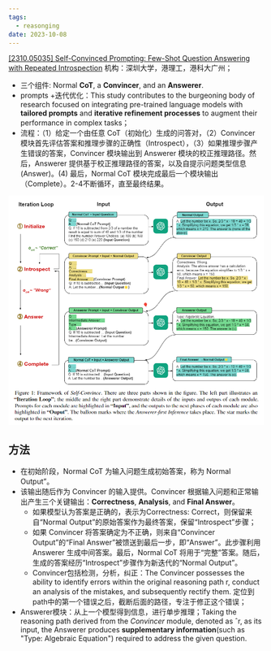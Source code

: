 ```yaml
---
tags:
  - reasonging
date: 2023-10-08
---
```

[[2310.05035] Self-Convinced Prompting: Few-Shot Question Answering with Repeated Introspection](https://arxiv.org/abs/2310.05035)
机构：深圳大学，港理工，港科大广州；

- 三个组件: Normal **CoT**, a **Convincer**, and an **Answerer**.
- prompts +迭代优化：This study contributes to the burgeoning body of research focused on integrating pre-trained language models with **tailored prompts** and **iterative refinement processes** to augment their performance in complex tasks；
- 流程：（1）给定一个由任意 CoT（初始化）生成的问答对，（2）Convincer 模块首先评估答案和推理步骤的正确性（Introspect），（3）如果推理步骤产生错误的答案，Convincer 模块输出到 Answerer 模块的校正推理路径。然后，Answerer 提供基于校正推理路径的答案，以及自提示问题类型信息 (Answer)。(4) 最后，Normal CoT 模块完成最后一个模块输出（Complete）。2-4不断循环，直至最终结果。

![image.png](https://raw.githubusercontent.com/Shichun-Liu/images-on-picgo/main/pics/20240124161238.png)

## 方法
- 在初始阶段，Normal CoT 为输入问题生成初始答案，称为 Normal Output”。
- 该输出随后作为 Convincer 的输入提供。Convincer 根据输入问题和正常输出产生三个关键输出：**Correctness**, **Analysis**, and **Final Answer**。
	- 如果模型认为答案是正确的，表示为Correctness: Correct，则保留来自“Normal Output”的原始答案作为最终答案，保留“Introspect”步骤；
	- 如果 Convincer 将答案确定为不正确，则来自“Convincer Output”的“Final Answer”被馈送到最后一步，即“Answer”。此步骤利用 Answerer 生成中间答案。最后，Normal CoT 将用于“完整”答案。随后，生成的答案经历“Introspect”步骤作为新迭代的“Normal Output”。
	- Convincer包括检测，分析，纠正：The Convincer possesses the ability to identify errors within the original reasoning path r, conduct an analysis of the mistakes, and subsequently rectify them. 定位到path中的第一个错误之后，截断后面的路径，专注于修正这个错误；
- Answerer模块：从上一个模型得到信息，进行单步推理；Taking the reasoning path derived from the *Convincer* module, denoted as ˆr, as its input, the Answerer produces **supplementary information**(such as "Type: Algebraic Equation") required to address the given question.